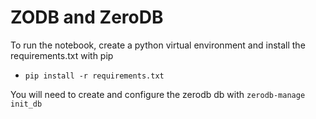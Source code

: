 # ZODB and ZeroDB

To run the notebook, create a python virtual environment and install the requirements.txt with pip

* `pip install -r requirements.txt`

You will need to create and configure the zerodb db with `zerodb-manage init_db`
